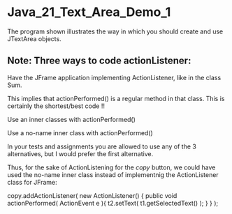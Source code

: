 # Java_21_Text_Area_Demo_1

The program shown illustrates the way in which you should create and use JTextArea objects.

## Note: Three ways to code actionListener:

Have the JFrame application implementing ActionListener, like in the class Sum.

This implies that actionPerformed() is a regular method in that class. This is certainly the 
shortest/best code !!

Use an inner classes with actionPerformed()

Use a no-name inner class with actionPerformed()

In your tests and assignments you are allowed to use any of the 3 alternatives, but I would prefer the first alternative.

Thus, for the sake of ActionListening for the *copy* button, we could have used the no-name inner class instead of implementnig the ActionListener class for JFrame:

 copy.addActionListener( 
               new ActionListener() { 
                   public void actionPerformed( ActionEvent e ){
                        t2.setText( t1.getSelectedText() ); 
                   }     }    ); 


